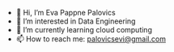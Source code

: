 - 👋 Hi, I’m Eva Pappne Palovics
- 👀 I’m interested in Data Engineering
- 🌱 I’m currently learning cloud computing 
- 📫 How to reach me: palovicsevi@gmail.com

<!---
evapalovics/evapalovics is a ✨ special ✨ repository because its `README.md` (this file) appears on your GitHub profile.
You can click the Preview link to take a look at your changes.
--->
